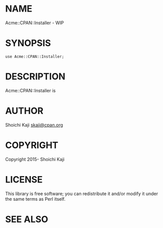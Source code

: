 # NAME

Acme::CPAN::Installer - WIP

# SYNOPSIS

    use Acme::CPAN::Installer;

# DESCRIPTION

Acme::CPAN::Installer is

# AUTHOR

Shoichi Kaji <skaji@cpan.org>

# COPYRIGHT

Copyright 2015- Shoichi Kaji

# LICENSE

This library is free software; you can redistribute it and/or modify
it under the same terms as Perl itself.

# SEE ALSO
